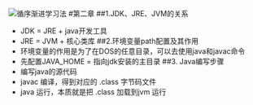 ![循序渐进学习法](C:\Users\Natuos\Desktop\Snipaste_2023-12-18_20-22-24.png)
#第二章
##1.JDK、JRE、JVM的关系
* JDK = JRE + java开发工具
* JRE = JVM + 核心类库
##2.环境变量path配置及其作用
* 环境变量的作用是为了在DOS的任意目录，可以去使用java和javac命令
* 先配置JAVA_HOME = 指向jdk安装的主目录
##3. Java编写步骤
* 编写java的源代码
* javac 编译，得到对应的 .class 字节码文件
* java 运行，本质就是把 .class 加载到jvm 运行